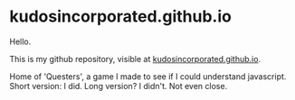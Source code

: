 # kudosincorporated.github.io

Hello.

This is my github repository, visible at [kudosincorporated.github.io](https://kudosincorporated.github.io/).

Home of 'Questers', a game I made to see if I could understand javascript. Short version: I did. Long version? I didn't. Not even close.
